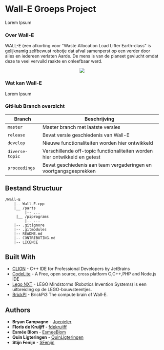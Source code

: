 # Wall-E Groeps Project

Lorem Ipsum

### Over Wall-E

WALL-E (een afkorting voor "Waste Allocation Load Lifter Earth-class" is gelijknamig zelfbewust robotje dat afval samenperst op een verder door alles en iedereen verlaten Aarde. De mens is van de planeet gevlucht omdat deze te veel vervuild raakte en onleefbaar werd.   

<p align="center">
<img src="https://cdn0.iconfinder.com/data/icons/Wall_E_by_Noctuline/512/Wall.E.png">
</p>

### Wat kan Wall-E

Lorem Ipsum

### GitHub Branch overzicht  
  
  
 | Branch  | Beschrijving |
 | ------------- | ------------- |
 | `master`  | Master branch met laatste versies  |
 | `release`  | Bevat versie geschiedenis van Wall-E  |
 | `develop`  | Nieuwe functionaliteiten worden hier ontwikkeld  |
 | `diverse-topic`  | Verschillende off-topic functionaliteiten worden hier ontwikkeld en getest  |
 | `proceedings`  | Bevat geschiedenis aan team vergaderingen en voortgangsgesprekken  |

##  Bestand Structuur
```
/Wall-E
    |-- Wall-E.cpp
    |__ /parts
         |-- ...              
     |__ /piprograms
         |-- ... 
    |-- .gitignore
    |-- .gitmodules
    |-- README.md
    |-- CONTRIBUTING.md
    |-- LICENCE
```
## Built With

* [CLION](https://www.jetbrains.com/clion/) - C++ IDE for Professional Developers by JetBrains
* [CodeLite](https://codelite.org/) - A Free, open source, cross platform C,C++,PHP and Node.js IDE
* [Lego NXT](https://www.lego.com/mindstorms) - LEGO Mindstorms (Robotics Invention Systems) is een uitbreiding op de LEGO-bouwsteentjes.
* [BrickPI](https://www.dexterindustries.com/brickpi/) - BrickPi3 The compute brain of Wall-E.

## Authors

* **Bryan Campagne** - [Joepieler](https://github.com/Joepieler)
* **Floris de Kruijff** - [fdekruijff](https://github.com/fdekruijff)
* **Esmée Blom**  - [EsmeeBlom](https://github.com/EsmeeBlom)
* **Quin Ligteringen** - [QuinLigteringen](https://github.com/QuinLigteringen)
* **Stijn Fenijn** - [SFenijn](https://github.com/SFenijn)


